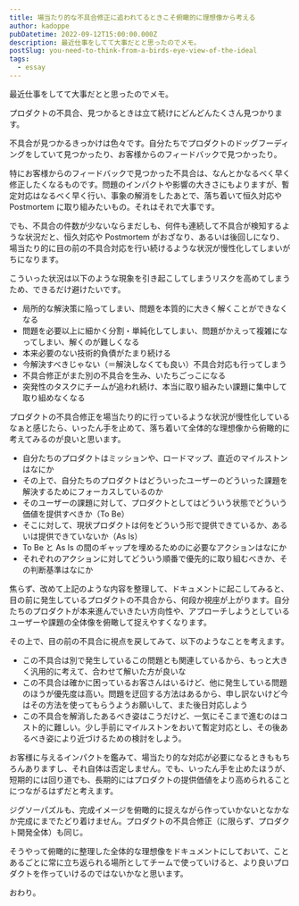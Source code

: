 ```yaml
---
title: 場当たり的な不具合修正に追われてるときこそ俯瞰的に理想像から考える
author: kadoppe
pubDatetime: 2022-09-12T15:00:00.000Z
description: 最近仕事をしてて大事だとと思ったのでメモ。
postSlug: you-need-to-think-from-a-birds-eye-view-of-the-ideal
tags:
  - essay
---
```


最近仕事をしてて大事だとと思ったのでメモ。

プロダクトの不具合、見つかるときは立て続けにどんどんたくさん見つかります。

不具合が見つかるきっかけは色々です。自分たちでプロダクトのドッグフーディングをしていて見つかったり、お客様からのフィードバックで見つかったり。

特にお客様からのフィードバックで見つかった不具合は、なんとかなるべく早く修正したくなるものです。問題のインパクトや影響の大きさにもよりますが、暫定対応はなるべく早く行い、事象の解消をしたあとで、落ち着いて恒久対応や Postmortem に取り組みたいもの。それはそれで大事です。

でも、不具合の件数が少ないならまだしも、何件も連続して不具合が検知するような状況だと、恒久対応や Postmortem がおざなり、あるいは後回しになり、場当たり的に目の前の不具合対応を行い続けるような状況が慢性化してしまいがちになります。

こういった状況は以下のような現象を引き起こしてしまうリスクを高めてしまうため、できるだけ避けたいです。

- 局所的な解決策に陥ってしまい、問題を本質的に大きく解くことができなくなる
- 問題を必要以上に細かく分割・単純化してしまい、問題がかえって複雑になってしまい、解くのが難しくなる
- 本来必要のない技術的負債がたまり続ける
- 今解決すべきじゃない（＝解決しなくても良い）不具合対応も行ってしまう
- 不具合修正がまた別の不具合を生み、いたちごっこになる
- 突発性のタスクにチームが追われ続け、本当に取り組みたい課題に集中して取り組めなくなる

プロダクトの不具合修正を場当たり的に行っているような状況が慢性化しているなぁと感じたら、いったん手を止めて、落ち着いて全体的な理想像から俯瞰的に考えてみるのが良いと思います。

- 自分たちのプロダクトはミッションや、ロードマップ、直近のマイルストンはなにか
- その上で、自分たちのプロダクトはどういったユーザーのどういった課題を解決するためにフォーカスしているのか
- そのユーザーの課題に対して、プロダクトとしてはどういう状態でどういう価値を提供すべきか（To Be）
- そこに対して、現状プロダクトは何をどういう形で提供できているか、あるいは提供できていないか（As Is）
- To Be と As Is の間のギャップを埋めるためのに必要なアクションはなにか
- それぞれのアクションに対してどういう順番で優先的に取り組むべきか、その判断基準はなにか

焦らず、改めて上記のような内容を整理して、ドキュメントに起こしてみると、目の前に発生しているプロダクトの不具合から、何段か視座が上がります。自分たちのプロダクトが本来進んでいきたい方向性や、アプローチしようとしているユーザーや課題の全体像を俯瞰して捉えやすくなります。

その上で、目の前の不具合に視点を戻してみて、以下のようなことを考えます。

- この不具合は別で発生しているこの問題とも関連しているから、もっと大きく汎用的に考えて、合わせて解いた方が良いな
- この不具合は確かに困っているお客さんはいるけど、他に発生している問題のほうが優先度は高い。問題を迂回する方法はあるから、申し訳ないけど今はその方法を使ってもらうようお願いして、また後日対応しよう
- この不具合を解消したあるべき姿はこうだけど、一気にそこまで進むのはコスト的に難しい。少し手前にマイルストンをおいて暫定対応とし、その後あるべき姿により近づけるための検討をしよう。

お客様に与えるインパクトを鑑みて、場当たり的な対応が必要になるときももちろんありますし、それ自体は否定しません。でも、いったん手を止めたほうが、短期的には回り道でも、長期的にはプロダクトの提供価値をより高められることにつながるはずだと考えます。

ジグソーパズルも、完成イメージを俯瞰的に捉えながら作っていかないとなかなか完成にまでたどり着けません。プロダクトの不具合修正（に限らず、プロダクト開発全体）も同じ。

そうやって俯瞰的に整理した全体的な理想像をドキュメントにしておいて、ことあるごとに常に立ち返られる場所としてチームで使っていけると、より良いプロダクトを作っていけるのではないかなと思います。

おわり。
